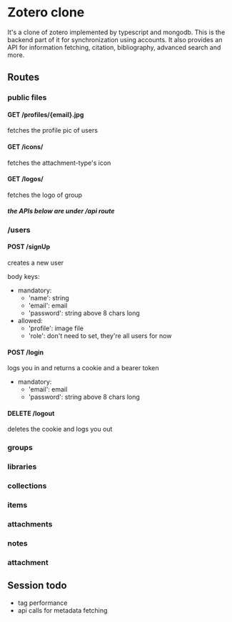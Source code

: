 # Zotero clone

It's a clone of zotero implemented by typescript and mongodb.
This is the backend part of it for synchronization using accounts.
It also provides an API for information fetching, citation, bibliography, advanced search and more.

## Routes

### public files

#### GET /profiles/{email}.jpg

fetches the profile pic of users
<!-- todo -->
#### GET /icons/

fetches the attachment-type's icon
<!-- todo -->
#### GET /logos/

fetches the logo of group

##### the APIs below are under /api route

### /users

#### POST /signUp

creates a new user

body keys:

- mandatory:
  - 'name': string
  - 'email': email
  - 'password': string above 8 chars long
- allowed:
  - 'profile': image file
  - 'role': don't need to set, they're all users for now

#### POST /login
<!-- todo bearer token should be implemented -->
logs you in and returns a cookie and a bearer token

- mandatory:
  - 'email': email
  - 'password': string above 8 chars long

#### DELETE /logout

deletes the cookie and logs you out

### groups

### libraries

### collections

### items

### attachments

### notes

### attachment

## Session todo

- tag performance
- api calls for metadata fetching
